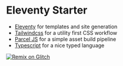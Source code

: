 Eleventy Starter
=================

- [Eleventy](https://11ty.dev) for templates and site generation
- [Tailwindcss](https://tailwindcss.com) for a utility first CSS workflow
- [Parcel JS](https://parceljs.org) for a simple asset build pipeline
- [Typescript](https://www.typescriptlang.org) for a nice typed language

[![Remix on Glitch](https://cdn.glitch.com/2703baf2-b643-4da7-ab91-7ee2a2d00b5b%2Fremix-button.svg)](https://glitch.com/edit/#!/import/github/deslee/eleventy-starter)